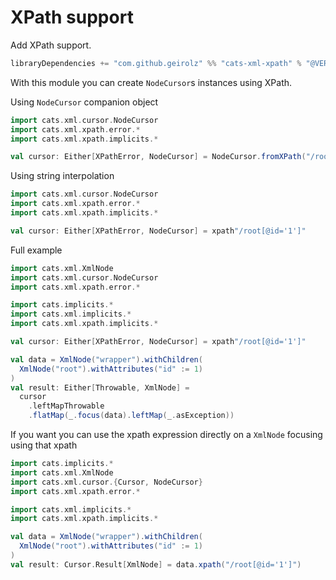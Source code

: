 # XPath support

Add XPath support.

```sbt
libraryDependencies += "com.github.geirolz" %% "cats-xml-xpath" % "@VERSION@"
```

With this module you can create `NodeCursor`s instances using XPath.

Using `NodeCursor` companion object
```scala mdoc:nest
import cats.xml.cursor.NodeCursor
import cats.xml.xpath.error.*
import cats.xml.xpath.implicits.*

val cursor: Either[XPathError, NodeCursor] = NodeCursor.fromXPath("/root[@id='1']")
```

Using string interpolation
```scala mdoc:nest
import cats.xml.cursor.NodeCursor
import cats.xml.xpath.error.*
import cats.xml.xpath.implicits.*

val cursor: Either[XPathError, NodeCursor] = xpath"/root[@id='1']"
```


Full example
```scala mdoc:reset
import cats.xml.XmlNode
import cats.xml.cursor.NodeCursor
import cats.xml.xpath.error.*

import cats.implicits.*
import cats.xml.implicits.*
import cats.xml.xpath.implicits.*

val cursor: Either[XPathError, NodeCursor] = xpath"/root[@id='1']"

val data = XmlNode("wrapper").withChildren(
  XmlNode("root").withAttributes("id" := 1)
)
val result: Either[Throwable, XmlNode] =
  cursor
    .leftMapThrowable
    .flatMap(_.focus(data).leftMap(_.asException))
```

If you want you can use the xpath expression directly on a `XmlNode` focusing using that xpath
```scala mdoc:reset
import cats.implicits.*
import cats.xml.XmlNode
import cats.xml.cursor.{Cursor, NodeCursor}
import cats.xml.xpath.error.*

import cats.xml.implicits.*
import cats.xml.xpath.implicits.*

val data = XmlNode("wrapper").withChildren(
  XmlNode("root").withAttributes("id" := 1)
)
val result: Cursor.Result[XmlNode] = data.xpath("/root[@id='1']")
```
